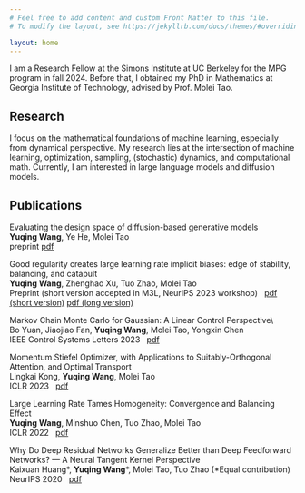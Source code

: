 ```yaml
---
# Feel free to add content and custom Front Matter to this file.
# To modify the layout, see https://jekyllrb.com/docs/themes/#overriding-theme-defaults

layout: home
---
```


I am a Research Fellow at the Simons Institute at UC Berkeley for the MPG program in fall 2024. Before that, I obtained my PhD in Mathematics at Georgia Institute of Technology, advised by Prof. Molei Tao.

## Research

I focus on the mathematical foundations of machine learning, especially from dynamical perspective. My research lies at the intersection of machine learning, optimization, sampling, (stochastic) dynamics, and computational math. Currently, I am interested in large language models and diffusion models.

## Publications

Evaluating the design space of diffusion-based generative models\
**Yuqing Wang**, Ye He, Molei Tao\
preprint   [pdf](https://arxiv.org/pdf/2406.12839)

Good regularity creates large learning rate implicit biases: edge of stability, balancing, and catapult\
**Yuqing Wang**, Zhenghao Xu, Tuo Zhao, Molei Tao\
Preprint (short version accepted in M3L, NeurIPS 2023 workshop)   [pdf (short version)](https://openreview.net/pdf?id=6O15A3h2yl) [pdf (long version)](https://arxiv.org/pdf/2310.17087.pdf)

Markov Chain Monte Carlo for Gaussian: A Linear Control Perspective\  
Bo Yuan, Jiaojiao Fan, **Yuqing Wang**, Molei Tao, Yongxin Chen  \
IEEE Control Systems Letters 2023   [pdf](https://ieeexplore.ieee.org/document/10147896)

Momentum Stiefel Optimizer, with Applications to Suitably-Orthogonal Attention, and Optimal Transport  \
Lingkai Kong, **Yuqing Wang**, Molei Tao  \
ICLR 2023   [pdf](https://arxiv.org/pdf/2205.14173.pdf)

Large Learning Rate Tames Homogeneity: Convergence and Balancing Effect  \
**Yuqing Wang**, Minshuo Chen, Tuo Zhao, Molei Tao  \
ICLR 2022   [pdf](https://arxiv.org/pdf/2110.03677.pdf)

Why Do Deep Residual Networks Generalize Better than Deep Feedforward Networks? — A Neural Tangent Kernel Perspective  \
Kaixuan Huang*, **Yuqing Wang***, Molei Tao, Tuo Zhao (*Equal contribution)  \
NeurIPS 2020   [pdf](https://arxiv.org/pdf/2002.06262.pdf)
